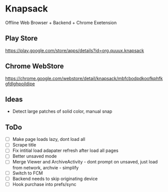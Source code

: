 Knapsack
========

Offline Web Browser + Backend + Chrome Exetension

Play Store
----------

https://play.google.com/store/apps/details?id=org.quuux.knapsack

Chrome WebStore
---------------

https://chrome.google.com/webstore/detail/knapsack/mbfcbodpdkoofkphfkgfdlghpojldipe

Ideas
-----
- Detect large patches of solid color, manual snap

ToDo
----
- [ ] Make page loads lazy, dont load all
- [ ] Scrape title
- [ ] Fix intitial load adapater refresh after load all pages
- [ ] Better unsaved mode
- [ ] Merge Viewer and ArchiveActivity - dont prompt on unsaved, just load from network, archvie - simplify
- [ ] Switch to FCM
- [ ] Backend needs to skip originating device
- [ ] Hook purchase into prefs/sync
